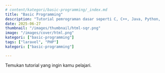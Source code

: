 ```yaml
---
# content/kategori/basic-programming/_index.md
title: "Basic Programming"
description: "Tutorial pemrograman dasar seperti C, C++, Java, Python, dan lainnya."
date: 2025-06-27
thumbnail: "/images/thumbnail/html-sqr.png"
image: "/images/cover/html.png"
kategori: ["basic-programming"]
tags: ["laravel", "PHP"]
kategori: ["basic-programming"]

---
```


Temukan tutorial yang ingin kamu pelajari.